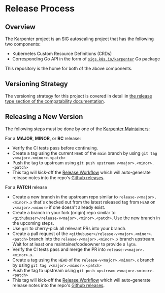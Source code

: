 # Release Process

## Overview

The Karpenter project is an SIG autoscaling project that has the following two components:
- Kubernetes Custom Resource Definitions (CRDs)
- Corresponding Go API in the form of [`sigs.k8s.io/karpenter`](https://pkg.go.dev/sigs.k8s.io/karpenter) Go package

This repository is the home for both of the above components.

## Versioning Strategy

The versioning strategy for this project is covered in detail in [the release type section of the compatability documentation](https://karpenter.sh/docs/upgrading/compatibility/#release-types).

## Releasing a New Version

The following steps must be done by one of the [Karpenter Maintainers](https://github.com/kubernetes/org/blob/main/config/kubernetes-sigs/sig-autoscaling/teams.yaml):

For a **MAJOR**, **MINOR**, or **RC** release:
- Verify the CI tests pass before continuing.
- Create a tag using the current `HEAD` of the `main` branch by using `git tag v<major>.<minor>.<patch>`
- Push the tag to upstream using `git push upstream v<major>.<minor>.<patch>`
- This tag will kick-off the [Release Workflow](https://github.com/kubernetes-sigs/karpenter/actions/workflows/release.yaml) which will auto-generate release notes into the repo's [Github releases](https://github.com/kubernetes-sigs/karpenter/releases).

For a **PATCH** release
- Create a new branch in the upstream repo similar to `release-v<major>.<minor>.x` that's checked out from the latest released tag from `HEAD` on `v<major>.<minor>` if one doesn't already exist.
- Create a branch in your fork (origin) repo similar to `<githubuser>/release-v<major>.<minor>.<patch>`. Use the new branch
  in the upcoming steps.
- Use `git` to cherry-pick all relevant PRs into your branch.
- Create a pull request of the `<githubuser>/release-v<major>.<minor>.<patch>` branch into the `release-v<major>.<minor>.x` branch upstream. Wait for at least one maintainer/codeowner to provide a `lgtm`.
- Verify the CI tests pass and merge the PR into `release-v<major>.<minor>.x`.
- Create a tag using the `HEAD` of the `release-v<major>.<minor>.x` branch by using `git tag v<major>.<minor>.<patch>`
- Push the tag to upstream using `git push upstream v<major>.<minor>.<patch>`
- This tag will kick-off the [Release Workflow](https://github.com/kubernetes-sigs/karpenter/actions/workflows/release.yaml) which will auto-generate release notes into the repo's [Github releases](https://github.com/kubernetes-sigs/karpenter/releases).